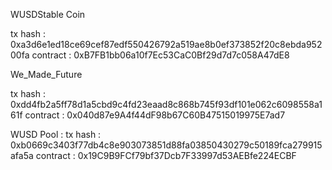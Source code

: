 WUSDStable Coin

tx hash : 0xa3d6e1ed18ce69cef87edf550426792a519ae8b0ef373852f20c8ebda95200fa
contract : 0xB7FB1bb06a10f7Ec53CaC0Bf29d7d7c058A47dE8

We_Made_Future

tx hash : 0xdd4fb2a5ff78d1a5cbd9c4fd23eaad8c868b745f93df101e062c6098558a161f
contract : 0x040d87e9A4f44dF98b67C60B47515019975E7ad7

WUSD Pool :
tx hash : 0xb0669c3403f77db4c8e903073851d88fa03850430279c50189fca279915afa5a
contract : 0x19C9B9FCf79bf37Dcb7F33997d53AEBfe224ECBF
